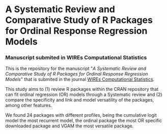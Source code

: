 # A Systematic Review and Comparative Study of R Packages for Ordinal Response Regression Models

### Manuscript submited in WIREs Computational Statistics

This is the repository for the manuscript "*A Systematic Review and Comparative Study of R Packages for Ordinal Response Regression Models*" that is submited in the journal [WIREs Computational Statistics](https://wires.onlinelibrary.wiley.com/journal/19390068).

This study aims to (1) review R packages within the CRAN repository that can fit ordinal regression (OR) models through a Systematic review and (2) compare the specificity and link and model versatility of the packages, among other features.

We found 24 packages with different profiles, being the cumulative logit model the most recurrent model, the ordinal package the most OR specific downloaded package and VGAM the most versatile package.
